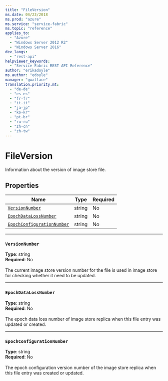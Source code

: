 ```yaml
---
title: "FileVersion"
ms.date: 04/23/2018
ms.prod: "azure"
ms.service: "service-fabric"
ms.topic: "reference"
applies_to: 
  - "Azure"
  - "Windows Server 2012 R2"
  - "Windows Server 2016"
dev_langs: 
  - "rest-api"
helpviewer_keywords: 
  - "Service Fabric REST API Reference"
author: "erikadoyle"
ms.author: "edoyle"
manager: "gwallace"
translation.priority.mt: 
  - "de-de"
  - "es-es"
  - "fr-fr"
  - "it-it"
  - "ja-jp"
  - "ko-kr"
  - "pt-br"
  - "ru-ru"
  - "zh-cn"
  - "zh-tw"
---
```

# FileVersion

Information about the version of image store file.

## Properties
| Name | Type | Required |
| --- | --- | --- |
| [`VersionNumber`](#versionnumber) | string | No |
| [`EpochDataLossNumber`](#epochdatalossnumber) | string | No |
| [`EpochConfigurationNumber`](#epochconfigurationnumber) | string | No |

____
### `VersionNumber`
__Type__: string <br/>
__Required__: No<br/>
<br/>
The current image store version number for the file is used in image store for checking whether it need to be updated.

____
### `EpochDataLossNumber`
__Type__: string <br/>
__Required__: No<br/>
<br/>
The epoch data loss number of image store replica when this file entry was updated or created.

____
### `EpochConfigurationNumber`
__Type__: string <br/>
__Required__: No<br/>
<br/>
The epoch configuration version number of the image store replica when this file entry was created or updated.
